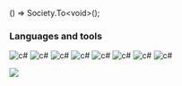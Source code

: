 
() => Society.To\<void\>();

### Languages and tools

![c#](https://img.shields.io/badge/-C%23-090909?style=for-the-badge&logoColor=#ffffff)
![c#](https://img.shields.io/badge/-.NET-090909?style=for-the-badge&logo=dotnet)
![c#](https://img.shields.io/badge/-ASP.NET_Core-090909?style=for-the-badge)
![c#](https://img.shields.io/badge/-WPF-090909?style=for-the-badge&logo=dotnet)
![c#](https://img.shields.io/badge/-docker-090909?style=for-the-badge&logo=docker)
![c#](https://img.shields.io/badge/-git-090909?style=for-the-badge&logo=git)
![c#](https://img.shields.io/badge/-postgresql-090909?style=for-the-badge&logo=postgresql)
![c#](https://img.shields.io/badge/-mysql-090909?style=for-the-badge&logo=mysql)


<div align="left">
  <img src="https://visitor-badge.laobi.icu/badge/-090909?page_id=1args.1args&?style=for-the-badge"  />
</div>
